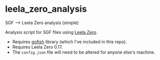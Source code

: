 # leela_zero_analysis
SGF --> Leela Zero analysis (simple)

Analysis script for SGF files using [Leela Zero](http://zero.sjeng.org/).

* Requires [gofish](https://github.com/fohristiwhirl/gofish) library (which I've included in this repo).
* Requires Leela Zero 0.17.
* The `config.json` file will need to be altered for anyone else's machine.
